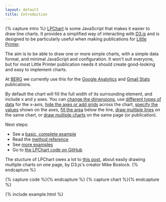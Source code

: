 ```yaml
---
layout: default
title: Introduction
---
```


{% capture intro %}
[LPChart](https://github.com/bergcloud/lp-chart/) is some JavaScript that makes it easier to draw line charts. It provides a simplified way of interacting with [D3.js](http://d3js.org/) and is designed to be particularly useful when making publications for [Little Printer](http://bergcloud.com/littleprinter/).

The aim is to be able to draw one or more simple charts, with a simple data format, and minimal JavaScript and configuration. It won't suit everyone, but for most Little Printer publication needs it should create good-looking and easy to implement charts.

At [BERG](http://berglondon.com) we currently use this for the [Google Analytics](http://remote.bergcloud.com/publications/138) and [Gmail Stats](http://remote.bergcloud.com/publications/177) publications.

By default the chart will fill the full width of its surrounding element, and include x and y axes. You can [change the dimensions](ex_size.html), use [different types of data](ex_axis_type.html) for the x-axis, [hide the axes or add grids](ex_axes_grids.html) across the chart, [specify the values](ex_axis_tick.html) shown on the axes, [fill the area](ex_fills.html) below the line, [draw multiple lines](ex_lines.html) on the same chart, or [draw multiple charts](ex_charts.html) on the same page (or publication).

Next steps:

* See a [basic, complete example](usage.html)
* Read the [method reference](reference.html)
* See [more examples](ex_default.html)
* Go to [the LPChart code on GitHub](https://github.com/bergcloud/lp-chart/)

The stucture of LPChart owes a lot to [this post](http://bost.ocks.org/mike/chart/), about easily drawing multiple charts on one page, by D3.js's creator Mike Bostock.
{% endcapture %}

{% capture code %}{% endcapture %}
{% capture chart %}{% endcapture %}

{% include example.html %}
